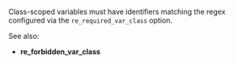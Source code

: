 Class-scoped variables must have identifiers matching the regex configured via
the `re_required_var_class` option.

See also:

- **re_forbidden_var_class**
